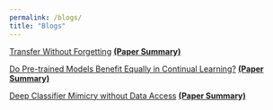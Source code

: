 ```yaml
---
permalink: /blogs/
title: "Blogs"
---
```


[Transfer Without Forgetting](https://arxiv.org/pdf/2206.00388.pdf) **[(Paper Summary)](http://nourhanb.github.io/files/twf.pdf)**

[Do Pre-trained Models Benefit Equally in Continual Learning?](https://arxiv.org/pdf/2210.15701.pdf) **[(Paper Summary)](http://nourhanb.github.io/files/benefit_equally.pdf)**


[Deep Classifier Mimicry without Data Access](https://arxiv.org/pdf/2306.02090.pdf) **[(Paper Summary)](http://nourhanb.github.io/files/cake.pdf)**

